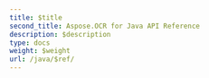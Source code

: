 ```yaml
---
title: $title
second_title: Aspose.OCR for Java API Reference
description: $description
type: docs
weight: $weight
url: /java/$ref/
---
```

